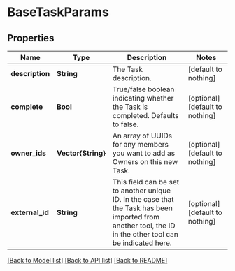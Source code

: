 # BaseTaskParams


## Properties
Name | Type | Description | Notes
------------ | ------------- | ------------- | -------------
**description** | **String** | The Task description. | [default to nothing]
**complete** | **Bool** | True/false boolean indicating whether the Task is completed. Defaults to false. | [optional] [default to nothing]
**owner_ids** | **Vector{String}** | An array of UUIDs for any members you want to add as Owners on this new Task. | [optional] [default to nothing]
**external_id** | **String** | This field can be set to another unique ID. In the case that the Task has been imported from another tool, the ID in the other tool can be indicated here. | [optional] [default to nothing]


[[Back to Model list]](../README.md#models) [[Back to API list]](../README.md#api-endpoints) [[Back to README]](../README.md)


